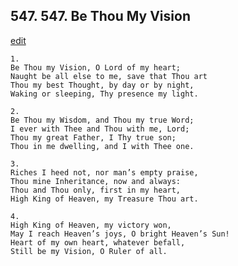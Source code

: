 
## 547.  547. Be Thou My Vision
[edit](https://docs.google.com/document/d/1b3wKf6%2DYsDANuGTJCc4irsHNYawRjYFK/edit?mode=html)






    1.
    Be Thou my Vision, O Lord of my heart;
    Naught be all else to me, save that Thou art
    Thou my best Thought, by day or by night,
    Waking or sleeping, Thy presence my light.

    2.
    Be Thou my Wisdom, and Thou my true Word;
    I ever with Thee and Thou with me, Lord;
    Thou my great Father, I Thy true son;
    Thou in me dwelling, and I with Thee one.

    3.
    Riches I heed not, nor man’s empty praise,
    Thou mine Inheritance, now and always:
    Thou and Thou only, first in my heart,
    High King of Heaven, my Treasure Thou art.

    4.
    High King of Heaven, my victory won,
    May I reach Heaven’s joys, O bright Heaven’s Sun!
    Heart of my own heart, whatever befall,
    Still be my Vision, O Ruler of all.
